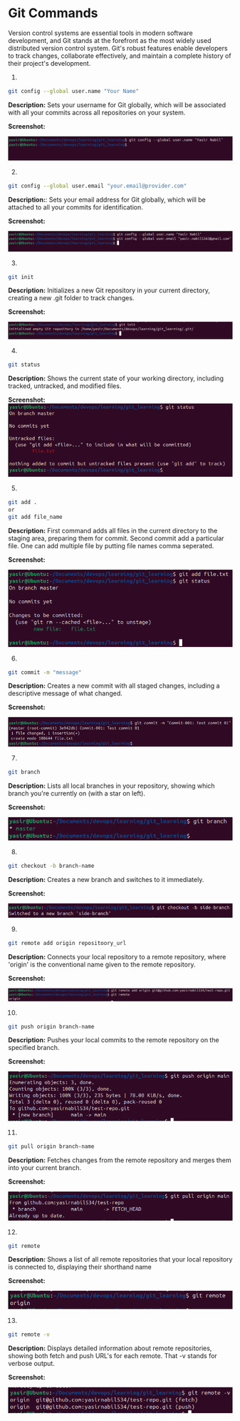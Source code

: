 # Git Commands

Version control systems are essential tools in modern software development, and Git stands at the forefront as the most widely used distributed version control system. Git's robust features enable developers to track changes, collaborate effectively, and maintain a complete history of their project's development.

1.
```bash
git config --global user.name "Your Name"
```
**Description:** Sets your username for Git globally, which will be associated with all your commits across all repositories on your system.

**Screenshot:**

![screenshot1](screenshots/scr1.png)

2.
```bash
git config --global user.email "your.email@provider.com"
```
**Description:**: Sets your email address for Git globally, which will be attached to all your commits for identification.

**Screenshot:**

![screenshot2](screenshots/scr2.png)

3.
```bash
git init
```
**Description:** Initializes a new Git repository in your current directory, creating a new .git folder to track changes.

**Screenshot:**

![screenshot3](screenshots/scr3.png)

4.
```bash
git status
```
**Description:** Shows the current state of your working directory, including tracked, untracked, and modified files.

**Screenshot:**
![screenshot4](screenshots/scr4.png)

5.
```bash
git add .
or
git add file_name
```
**Description:** First command adds all files in the current directory to the staging area, preparing them for commit. Second commit add a particular file. One can add multiple file by putting file names comma seperated.

**Screenshot:**

![screenshot5](screenshots/scr5.png)

6.
```bash
git commit -m "message"
```
**Description:** Creates a new commit with all staged changes, including a descriptive message of what changed.

**Screenshot:**

![screenshot6](screenshots/scr6.png)

7.
```bash
git branch
```
**Description:** Lists all local branches in your repository, showing which branch you're currently on (with a star on left).

**Screenshot:**

![screenshot7](screenshots/scr7.png)

8.
```bash
git checkout -b branch-name
```
**Description:** Creates a new branch and switches to it immediately.

**Screenshot:**

![screenshot8](screenshots/scr8.png)

9.
```bash
git remote add origin repositoory_url
```
**Description:** Connects your local repository to a remote repository, where 'origin' is the conventional name given to the remote repository.

**Screenshot:**

![screenshot9](screenshots/scr9.png)

10.
```bash
git push origin branch-name
```
**Description:** Pushes your local commits to the remote repository on the specified branch.

**Screenshot:**

![screenshot10](screenshots/scr10.png)

11.
```bash
git pull origin branch-name
```
**Description:** Fetches changes from the remote repository and merges them into your current branch.

**Screenshot:**

![screenshot11](screenshots/scr11.png)

12.
```bash
git remote
```
**Description:** Shows a list of all remote repositories that your local repository is connected to, displaying their shorthand name

**Screenshot:**

![screenshot12](screenshots/scr12.png)

13.
```bash
git remote -v
```
**Description:** Displays detailed information about remote repositories, showing both fetch and push URL's for each remote. That -v stands for verbose output.

**Screenshot:**

![screenshot13](screenshots/scr13.png)
